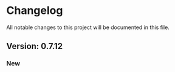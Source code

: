 # Changelog

All notable changes to this project will be documented in this file.

## Version: 0.7.12

### New



